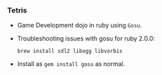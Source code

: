 ### Tetris

 - Game Development dojo in ruby using `Gosu`.
 - Troubleshooting issues with gosu for ruby 2.0.0:

    ```
    brew install sdl2 libogg libvorbis
    ```

 - Install as `gem install gosu` as normal.
